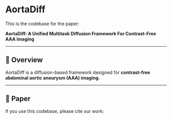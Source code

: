 # AortaDiff

This is the codebase for the paper:

**AortaDiff: A Unified Multitask Diffusion Framework For Contrast-Free AAA Imaging**

---

## 📌 Overview
AortaDiff is a diffusion-based framework designed for **contrast-free abdominal aortic aneurysm (AAA) imaging**.  


---

## 📖 Paper
If you use this codebase, please cite our work:

